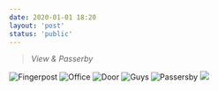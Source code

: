 ```yaml
---
date: 2020-01-01 18:20
layout: 'post'
status: 'public'
---
```


> *View & Passerby*
 
![Fingerpost](https://cdn.pixabay.com/photo/2020/09/25/02/43/place-5600339_1280.jpg)
![Office](https://cdn.pixabay.com/photo/2020/09/25/02/43/place-5600341_1280.jpg)
![Door](https://cdn.pixabay.com/photo/2020/10/15/06/23/06-23-22-917_1280.jpg)
![Guys](https://cdn.pixabay.com/photo/2020/10/15/06/37/06-37-33-369_1280.jpg)
![Passersby](https://cdn.pixabay.com/photo/2020/05/09/14/10/camera-5149838_1280.jpg)
![](https://cdn.pixabay.com/photo/2020/10/15/06/23/06-23-24-506_1280.jpg)



